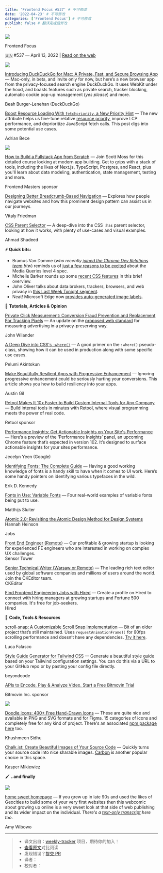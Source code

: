 ```yaml
---
title: 'Frontend Focus #537' # 不可修改
date: '2022-04-23' # 不可修改
categories: ['Frontend Focus'] # 不可修改
publish: false # 翻译完成后修改
---
```


<!--以上是预览信息，图片一张或限制百字左右，前者优先，全文请使用二级及以下标题-->
<!-- more -->

[![](https://res.cloudinary.com/cpress/image/upload/v1602675575/hhmdxfk96fnbq3effjk1.png)](https://frontendfoc.us/link/122222/web)

Frontend Focus

🇺🇦 #​537 — April 13, 2022 | [Read on the web](https://frontendfoc.us/link/122223/web)

[![](https://res.cloudinary.com/cpress/image/upload/w_1280,e_sharpen:60/v1649771707/eq5kla5vbfuol6kxzzn3.png)](https://frontendfoc.us/link/122224/web)

[Introducing DuckDuckGo for Mac: A Private, Fast, and Secure Browsing App](https://frontendfoc.us/link/122225/web "spreadprivacy.com") — Mac-only, in beta, and invite only for now, but here’s a new browser app from the privacy-focused search engine DuckDuckGo. It uses WebKit under the hood, and boasts features such as private search, tracker blocking, automatic cookie pop-up management (_yes please_) and more.

Beah Burger-Lenehan (DuckDuckGo)

[Boost Resource Loading With `fetchpriority`, a New Priority Hint](https://frontendfoc.us/link/122226/web "www.smashingmagazine.com") — The new attribute helps us fine-tune relative [resource priority](https://frontendfoc.us/link/122227/web), improve LCP performance, and deprioritize JavaScript fetch calls. This post digs into some potential use cases.

Adrian Bece

[![](https://copm.s3.amazonaws.com/bbfe734d.jpg)](https://frontendfoc.us/link/122257/web)

[How to Build a Fullstack App from Scratch](https://frontendfoc.us/link/122257/web "frontendmasters.com") — Join Scott Moss for this detailed course looking at modern app building. Get to grips with a stack of tools, including the likes of Next.js, TypeScript, Postgres, and React, plus you'll learn about data modeling, authentication, state management, testing and more.

Frontend Masters sponsor

[Designing Better Breadcrumb-Based Navigation](https://frontendfoc.us/link/122238/web "www.smashingmagazine.com") — Explores how people navigate websites and how this prominent design pattern can assist us in our journeys.

Vitaly Friedman

[CSS Parent Selector](https://frontendfoc.us/link/122228/web "ishadeed.com") — A deep-dive into the CSS `:has` parent selector, looking at how it works, with plenty of use-cases and visual examples.

Ahmad Shadeed

**⚡️ Quick bits:**

*   Bramus Van Damme (_who recently [joined the Chrome Dev Relations team](https://frontendfoc.us/link/122232/web) btw_) reminds us of [just a few reasons to be excited](https://frontendfoc.us/link/122233/web) about the Media Queries level 4 spec.
*   Michelle Barker rounds up some [recent CSS features](https://frontendfoc.us/link/122234/web) in this brief overview.
*   John Oliver talks about data brokers, trackers, browsers, and web privacy in [this Last Week Tonight segment](https://frontendfoc.us/link/122235/web).
*   Neat! Microsoft Edge now [provides auto-generated image labels](https://frontendfoc.us/link/122231/web).

📙 **Tutorials, Articles & Opinion**

[Private Click Measurement: Conversion Fraud Prevention and Replacement For Tracking Pixels](https://frontendfoc.us/link/122229/web "webkit.org") — An update on the [proposed web standard](https://frontendfoc.us/link/122230/web) for measuring advertising in a privacy-preserving way.

John Wilander

[A Deep Dive into CSS's `:where()`](https://frontendfoc.us/link/122236/web "blog.logrocket.com") — A good primer on the `:where()` pseudo-class, showing how it can be used in production along with some specific use cases.

Pelumi Akintokun

[Make Beautifully Resilient Apps with Progressive Enhancement](https://frontendfoc.us/link/122237/web "austingil.com") — Ignoring progressive enhancement could be seriously hurting your conversions. This article shows you how to build resiliency into your apps.

Austin Gil

[Retool Makes It 10x Faster to Build Custom Internal Tools for Any Company](https://frontendfoc.us/link/122239/web "retool.com") — Build internal tools in minutes with Retool, where visual programming meets the power of real code.

Retool sponsor

[Performance Insights: Get Actionable Insights on Your Site's Performance](https://frontendfoc.us/link/122240/web "developer.chrome.com") — Here’s a preview of the ‘Performance Insights’ panel, an upcoming Chrome feature that’s expected in version 102. It’s designed to surface actionable insights for your sites performance.

Jecelyn Yeen (Google)

[Identifying Fonts: The Complete Guide](https://frontendfoc.us/link/122241/web "learnui.design") — Having a good working knowledge of fonts is a handy skill to have when it comes to UI work. Here’s some handy pointers on identifying various typefaces in the wild.

Erik D. Kennedy

[Fonts in Use: Variable Fonts](https://frontendfoc.us/link/122242/web "fontstand.com") — Four real-world examples of variable fonts being put to use.

Matthijs Sluiter

[Atomic 2.0: Revisiting the Atomic Design Method for Design Systems](https://frontendfoc.us/link/122243/web)  
Hannah Heinson

Jobs

[Front End Engineer (Remote)](https://frontendfoc.us/link/122244/web) — Our profitable & growing startup is looking for experienced FE engineers who are interested in working on complex UX challenges.  
Sensor Tower

[Senior Technical Writer (Warsaw or Remote)](https://frontendfoc.us/link/122245/web) — The leading rich text editor used by global software companies and millions of users around the world. Join the CKEditor team.  
CKEditor

[Find Frontend Engineering Jobs with Hired](https://frontendfoc.us/link/122246/web) — Create a profile on Hired to connect with hiring managers at growing startups and Fortune 500 companies. It's free for job-seekers.  
Hired

🔧 **Code, Tools & Resources**

[scroll-snap: A Customizable Scroll Snap Implementation](https://frontendfoc.us/link/122251/web "github.com") — Bit of an older project that’s still maintained. Uses `requestAnimationFrame()` for 60fps scrolling performance and doesn’t have any dependencies. [Try it here](https://frontendfoc.us/link/122252/web).

Luca Falasco

[Style Guide Generator for Tailwind CSS](https://frontendfoc.us/link/122253/web "styleguidefortailwind.com") — Generate a beautiful style guide based on your Tailwind configuration settings. You can do this via a URL to your GitHub repo or by pasting your config file directly.

beyondcode

[APIs to Encode, Play & Analyze Video. Start a Free Bitmovin Trial](https://frontendfoc.us/link/122249/web "bitmovin.com")

Bitmovin Inc. sponsor

[![](https://res.cloudinary.com/cpress/image/upload/w_1280,e_sharpen:60/v1649842105/grxkhhboh2o0vafqmahv.png)](https://frontendfoc.us/link/122247/web)

[Doodle Icons: 400+ Free Hand-Drawn Icons](https://frontendfoc.us/link/122247/web "khushmeen.com") — These are quite nice and available in PNG and SVG formats and for Figma. 15 categories of icons and completely free for any kind of project. There's an associated [npm package here](https://frontendfoc.us/link/122248/web) too.

Khushmeen Sidhu

[Chalk.ist: Create Beautiful Images of Your Source Code](https://frontendfoc.us/link/122250/web "chalk.ist") — Quickly turns your source code into nice sharable images. [Carbon](https://frontendfoc.us/link/122256/web) is another popular choice in this space.

Kasper Mikiewicz

🖌 **..and finally**

[![](https://res.cloudinary.com/cpress/image/upload/w_1280,e_sharpen:60/v1649843029/x2ue9v6vhbyvgxw2m543.png)](https://frontendfoc.us/link/122254/web)

[home sweet homepage](https://frontendfoc.us/link/122254/web "sailorhg.com") — If you grew up in late 90s and used the likes of Geocities to build some of your very first websites then this webcomic about growing up online is a very sweet look at that side of web publishing and its wider impact on the individual. _There's a [text-only transcript](https://frontendfoc.us/link/122255/web) here too_.

Amy Wibowo

---
> * 译文出自：[weekly-tracker](https://github.com/FEDarling/weekly-tracker) 项目，期待你的加入！
> * [查看原文](https://frontendfoc.us/issues/537)对比阅读
> * 发现错误？[提交 PR](https://github.com/FEDarling/weekly-tracker/blob/main/weeklys/frontend_focus/537)
> * 译者：
> * 校对者：
